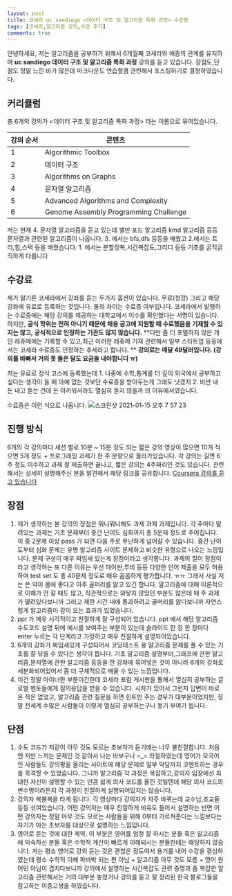 ```yaml
---
layout: post
title: 코세라 uc sandiego <데이터 구조 및 알고리즘 특화 과정> 수강평
tags: [코세라,알고리즘 강의,수강 후기]
comments: true
---
```


안녕하세요, 저는 알고리즘을 공부하기 위해서 6개월째 코세라와 애증의 관계를 유지하며    **uc sandiego 데이터 구조 및 알고리즘 특화 과정** 강의를 듣고 있습니다. 장점도,단점도 정말 느낀 바가 많은데 마크다운도 연습할겸 관련해서 포스팅하기로 결정하였습니다.

## 커리큘럼

총 6개의 강의가 <데이터 구조 및 알고리즘 특화 과정> 라는 이름으로 묶여있습니다. 

| 강의 순서 | 콘텐츠                                |
| --------- | ------------------------------------- |
| 1         | Algorithmic Toolbox                   |
| 2         | 데이터 구조                           |
| 3         | Algorithms on Graphs                  |
| 4         | 문자열 알고리즘                       |
| 5         | Advanced Algorithms and Complexity    |
| 6         | Genome Assembly Programming Challenge |

저는 현재 4. 문자열 알고리즘을 듣고 있는데 벨만 포드 알고리즘 kmd 알고리즘 등등 문자열과 관련된 알고리즘이 나옵니다. 3. 에서는 bfs,dfs 등등을 배웠고 2.에서는 트리,힙,스택 등을 배웠습니다. 1. 에서는 분할정복,시간복잡도,그리디 등등 기초를 굵직굵직하게 다룹니다

## 수강료

제가 알기론 코세라에서 강좌를 듣는 두가지 옵션이 있습니다. 무료(청강) 그리고 해당 강좌에 유료로 등록하는 것입니다. 둘의 차이는 수료증 여부입니다. 코세라에서 발행하는 수료증에는 해당 강의를 제공하는 대학교에서 이수를 확인했다는 서명이 있습니다. 하지만, **공식 학위는 전혀 아니기 때문에** **채용 공고에 지원할 때 수료했음을 기재할 수 있지는 않고, 공식적으로 인정하는 기관도 많지 않습니다.** **다만 좀 더 포멀하지 않은 개인 레쥬메에는 기록할 수 있고,최근 이러한 레쥬메 기재 관련해서 일부 스타트업 등등에서는 코세라 수료증도 인정하는 추세라고 합니다. ** **강의료는 매달 49달러입니다. (강의를 바빠서 거의 못 들은 달도 요금을 내야합니다 ㅠ)**

저는 유료로 정식 코스에 등록했는데 1. 나중에 수학,통계를 더 깊이 외국에서 공부하고 싶다는  생각이 들 때 아예 없는 것보단 수료증을 받아두는게 그래도 낫겠지 2. 비싼 내 돈 내고 듣는 건데 돈 아까워서라도 열심히 듣지 않을까 의 이유에서였습니다. 

수료증은 이런 식으로 나옵니다. ![스크린샷 2021-01-15 오후 7 57 23](https://user-images.githubusercontent.com/67775336/104719206-7a504780-576f-11eb-9672-74c34a4ef4b8.png)

## 진행 방식

6개의 각 강의마다  세션 별로 10분 ~ 15분 정도 되는 짧은 강의 영상이 많으면 10개 적으면 5개 정도 + 프로그래밍 과제가 한 주 분량으로 올라가있습니다. 각 강의는 길면 6주 정도 이수하고 과제 잘 제출하면 끝나고, 짧은 강의는 4주짜리인 것도 있습니다. 관련해서는 상세히 설명해주신 분을 발견해서 해당 링크를 공유합니다. [Coursera 강의를 듣고 있습니다](https://medium.com/@codenamehong/coursera-%EA%B0%95%EC%9D%98%EB%A5%BC-%EB%93%A3%EA%B3%A0-%EC%9E%88%EC%8A%B5%EB%8B%88%EB%8B%A4-2c434bacb0d4)

## 장점

1. 제가 생각하는 본 강의의 장점은 뭐니뭐니해도 과제 과제 과제입니다. 각 주마다 딸려있는 과제는 기초 문제부터 중간 난이도 심화까지 총 5문제 정도로 주어집니다. 이 중 2문제 이상 pass 가 되면 다음 주로 무난하게 넘어갈 수 있습니다. 중간 난이도부터 심화 문제는 유명 알고리즘 사이트 문제하고 비슷한 유형으로 나오는 느낌입니다. 문제 구성이 매우 짜임새 있는게 장점이라고 생각합니다. 과제의 질이 장점이라고 생각하는 또 다른 이유는 우선 파이썬,루비 등등 다양한 언어 제출을 모두 허용하며 test set 도 총 40문제 정도로 매우 꼼꼼하게 평가합니다. ㅠㅠ 그래서 사실 저는 쓴 약이 몸에 좋다고 아주 골머리를 앓고 있긴 합니다. 알고리즘에 대해 이론적으로 이해가 안 갈 때도 많고, 직관적으로는 와닿지 않았던 부분도 많은데 매 주 과제가 딸려있다보니까 그러고 제한 시간 내에 통과하려고 골머리를 앓다보니까 자연스럽게 알고리즘이 감이 오는 효과가 있었습니다. 
2. ppt 가 매우 시각적이고 친절하게 잘 구성되어 있습니다. ppt 에서 해당 알고리즘 수도코드 설명 뒤에 예시를 보여주는 부분이 있는데 슬라이드 한 장 한 장마다 enter 누르는 각 단계라고 가정하고 매우 친절하게 설명되어있습니다. 
3. 6개의 강좌가 짜임새있게 구성되어서 코딩테스트 용 알고리즘 문제를 풀 수 있는 기초를 잘 닦을 수 있다는 생각이 듭니다. 기초 알고리즘 설명부터,그래프에 관한 알고리즘,문자열에 관한 알고리즘 등등을 한 강좌에 묶어넣은 것이 아니라 6개의 강좌로 세분화되어있어서 좀 더 구체적으로 배울 수 있는 느낌입니다. 
4. 이건 정말 마이너한 부분이긴한데 코세라 포럼 게시판을 통해서 열심히 공부하는 글로벌 멘토들에게 질의응답을 받을 수 있습니다. 시차가 있어서 그런지 답변이 바로 온 적은 없었고, 알고리즘 관련 질문을 하면 힌트만 주는 경우가 대부분이었지만, 정말 전세계 수많은 사람들이 이렇게 열심히 공부하는구나 동기 부여가 됩니다. 

## 단점

1. 수도 코드가 저같이 아무 것도 모르는 초보자가 듣기에는 너무 불친절합니다. 처음엔 저만 느끼는 문제인 것 같아서 나는 바보구나 =_= 좌절하였는데 영어가 모국어인 사람들도 강의평을 올리는 사이트에 해당 문제로 일부 악담까지 코멘트하는 경우를 목격할 수 있었습니다. 그니까 알고리즘 각 과정은 복잡하고,강의자 입장에선 최대한 자신이 설명할 수 있는 만큼 쉽게 의사 코드를 올린 것일텐데 해당 의사 코드의 변수명이라든지 각 과정이 친절하게 설명되어있지는 않습니다. 
2. 강의자 복불복을 타게 됩니다. 각 영상마다 강의자가 자주 바뀌는데 교수님,조교들 등등 섞여있습니다. 어떤 강의자는 매우 친절하게 비유도 들어서 설명하는 반면 어떤 강의자는 정말 아무 것도 모르는 사람들을 위해 0부터 가르쳐준다는 느낌보다는 자기가 아는 초보자를 대상으로 설명하는 느낌입니다.
3. 영어로 듣는 것에 대한 제약. 이 부분은 영어를 엄청 잘 하시는 분들 혹은 알고리즘에 익숙하신 분들 혹은 수학적 계산이 빠르게 이해되시는 분들한테는 해당하지 않습니다. 저는 평소 영어로 강의 듣는 것은 괜찮은 정도여서 용기를 내어 수강을 결심하였는데 평소 수학적 이해 파바박 되는 편 아님 + 알고리즘 아무 것도 모름 + 영어 원어민 아님이 겹치다보니까 강의에서 설명하는 시간복잡도 관련 증명과 좀 복잡한 알고리즘 관련해서는 거의 대부분 놓쳤거나 강의를 듣고 잘 정리된 한국 블로그들을 참고하는 이중고생을 하였습니다. 

